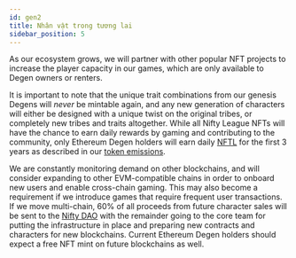 ```yaml
---
id: gen2
title: Nhân vật trong tương lai
sidebar_position: 5
---
```


As our ecosystem grows, we will partner with other popular NFT projects to increase the player capacity in our games, which are only available to Degen owners or renters.

It is important to note that the unique trait combinations from our genesis Degens will _never_ be mintable again, and any new generation of characters will either be designed with a unique twist on the original tribes, or completely new tribes and traits altogether. While all Nifty League NFTs will have the chance to earn daily rewards by gaming and contributing to the community, only Ethereum Degen holders will earn daily [NFTL](https://docs.niftyleague.com/overview/nftl/overview) for the first 3 years as described in our [token emissions](https://docs.niftyleague.com/overview/nftl/emissions).

We are constantly monitoring demand on other blockchains, and will consider expanding to other EVM-compatible chains in order to onboard new users and enable cross-chain gaming. This may also become a requirement if we introduce games that require frequent user transactions. If we move multi-chain, 60% of all proceeds from future character sales will be sent to the [Nifty DAO](https://docs.niftyleague.com/overview/nifty-dao/overview) with the remainder going to the core team for putting the infrastructure in place and preparing new contracts and characters for new blockchains. Current Ethereum Degen holders should expect a free NFT mint on future blockchains as well.
